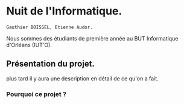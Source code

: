 # Nuit de l'Informatique.
    Gauthier BOISSEL, Etienne Audor.
Nous sommes des étudiants de première année au BUT Informatique d'Orléans (IUT'O).

## Présentation du projet. 
plus tard il y aura une description en détail de ce qu'on a fait.
### Pourquoi ce projet ?
